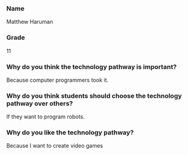 ### Name

Matthew Haruman

### Grade

11

### Why do you think the technology pathway is important?

Because computer programmers took it.

### Why do you think students should choose the technology pathway over others?

If they want to program robots.

### Why do you like the technology pathway?

Because I want to create video games
